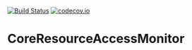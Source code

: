 [![Build Status](https://api.travis-ci.org/symbiote-h2020/coreResourceAccessMonitor.svg?branch=staging)](https://api.travis-ci.org/symbiote-h2020/coreResourceAccessMonitor)
[![codecov.io](https://codecov.io/github/symbiote-h2020/coreResourceAccessMonitor/branch/staging/graph/badge.svg)](https://codecov.io/github/symbiote-h2020/coreResourceAccessMonitor)

# CoreResourceAccessMonitor


